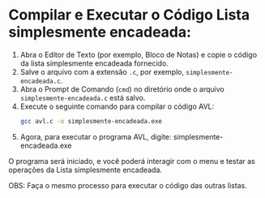 # Compilar e Executar o Código Lista simplesmente encadeada:

1. Abra o Editor de Texto (por exemplo, Bloco de Notas) e copie o código da lista simplesmente encadeada fornecido.
2. Salve o arquivo com a extensão `.c`, por exemplo, `simplesmente-encadeada.c`.
3. Abra o Prompt de Comando (`cmd`) no diretório onde o arquivo `simplesmente-encadeada.c` está salvo.
4. Execute o seguinte comando para compilar o código AVL:
   ```bash
   gcc avl.c -o simplesmente-encadeada.exe
5. Agora, para executar o programa AVL, digite:
simplesmente-encadeada.exe

O programa será iniciado, e você poderá interagir com o menu e testar as operações da Lista simplesmente encadeada.

OBS: Faça o mesmo processo para executar o código das outras listas.

